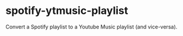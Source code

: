 # spotify-ytmusic-playlist
Convert a Spotify playlist to a Youtube Music playlist (and vice-versa).
